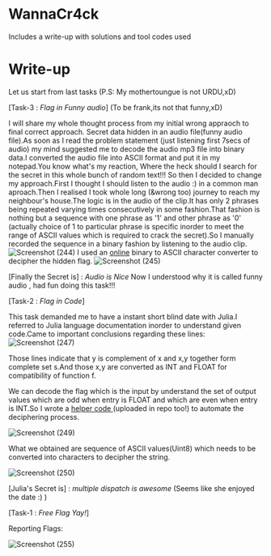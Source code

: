 # WannaCr4ck
Includes a write-up with solutions and tool codes used

# Write-up
Let us start from last tasks  (P.S: My mothertoungue is not URDU,xD)

[Task-3 : *Flag in Funny audio*] (To be frank,its not that funny,xD)

I will share my whole thought process from my initial wrong appraoch to final correct approach.
Secret data hidden in an audio file(funny audio file).As soon as I read the problem statement (just listening first 7secs of audio) my mind suggested me to decode the audio mp3 file into binary data.I converted the audio file into ASCII format and put it in my notepad.You know what's my reaction, Where the heck should I search for the secret in this whole bunch of random text!!!
So then I decided to change my approach.First I thought I should listen to the audio :) in a common man aproach.Then I realised I took whole long (&wrong too) journey to reach my neighbour's house.The logic is in the audio of the clip.It has only 2 phrases being repeated varying times consecutively in some fashion.That fashion is nothing but a sequence with one phrase as '1' and other phrase as '0' (actually choice of 1 to particular phrase is specific inorder to meet the range of ASCII values which is required to crack the secret).So I manually recorded the sequence in a binary fashion by listening to the audio clip.
![Screenshot (244)](https://user-images.githubusercontent.com/54037421/124306892-a4ae8980-db84-11eb-81d9-5f227137ca9a.png)
I used an <a href="https://www.binaryhexconverter.com/binary-to-ascii-text-converter">online</a> binary to ASCII character converter to decipher the hidden flag.
![Screenshot (245)](https://user-images.githubusercontent.com/54037421/124307664-c52b1380-db85-11eb-978b-4ae1d63d5c77.png)

[Finally the Secret is] : *Audio is Nice*
Now I understood why it is called funny audio , had fun doing this task!!!

[Task-2 : *Flag in Code*]

This task demanded me to have a instant short blind date with Julia.I referred to Julia language documentation inorder to understand given code.Came to important conclusions regarding these lines:
![Screenshot (247)](https://user-images.githubusercontent.com/54037421/124308335-ca3c9280-db86-11eb-979a-5b67238fbd7a.png)

Those lines indicate that y is complement of x and x,y together form complete set s.And those x,y are converted as INT and FLOAT for compatibility of function f.

We can decode the flag which is the input by understand the set of output values which are odd when entry is FLOAT and which are even when entry is INT.So I wrote a <a href="https://github.com/AbhignAB149/WannaCr4ck/blob/main/helper_Code"> helper code <a> (uploaded in repo too!) to automate the deciphering process.
  
 ![Screenshot (249)](https://user-images.githubusercontent.com/54037421/124309532-7af76180-db88-11eb-829e-0a2730e07416.png)

  
What we obtained are sequence of ASCII values(Uint8) which needs to be converted into characters to decipher the string.
  
  ![Screenshot (250)](https://user-images.githubusercontent.com/54037421/124309299-2522b980-db88-11eb-8878-a8587d339e9b.png)

 [Julia's Secret is] : *multiple dispatch is awesome* (Seems like she enjoyed the date :) )
  
[Task-1 : *Free Flag Yay!*]
  
  Reporting Flags:
  
  ![Screenshot (255)](https://user-images.githubusercontent.com/54037421/124311800-ec84df00-db8b-11eb-9459-6a7203394744.png)

  
 

 

 
